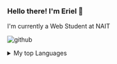 ### Hello there! I'm Eriel  👋

<!--
**e-baylon/e-baylon** is a ✨ _special_ ✨ repository because its `README.md` (this file) appears on your GitHub profile.

Here are some ideas to get you started:

- 🔭 I’m currently working on ...
- 🌱 I’m currently learning ...
- 👯 I’m looking to collaborate on ...
- 🤔 I’m looking for help with ...
- 💬 Ask me about ...
- 📫 How to reach me: ...
- 😄 Pronouns: ...
- ⚡ Fun fact: ...
-->

I'm currently a Web Student at NAIT

![github](https://img.shields.io/badge/GitHub-000000?style=for-the-badge&logo=GitHub&logoColor=white)
<details>
<summary>My top Languages</summary> :computer:

| Rank | Languages |
|-----:|-----------|
|     1| Javascript|
|     2| PHP    |

</details>

